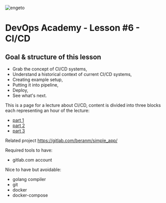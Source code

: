 ![engeto](https://engeto.cz/wp-content/uploads/2018/12/engeto-main-brand.png)

# DevOps Academy - Lesson #6 - CI/CD

## Goal & structure of this lesson

 * Grab the concept of CI/CD systems,
 * Understand a historical context of current CI/CD systems,
 * Creating example setup,
 * Putting it into pipeline,
 * Deploy,
 * See what's next.

This is a page for a lecture about CI/CD, content is divided into three blocks each representing an hour of the lecture:
 * [part 1](part_1.md)
 * [part 2](part_2.md) 
 * [part 3](part_3.md) 

Related project https://gitlab.com/beranm/simple_app/

Required tools to have:
 * gitlab.com account
 
Nice to have but avoidable:
 * golang compiler
 * git
 * docker
 * docker-compose
 
